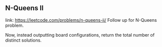 ## N-Queens II 
link: <https://leetcode.com/problems/n-queens-ii/>
Follow up for N-Queens problem.

Now, instead outputting board configurations, return the total number of distinct solutions.


